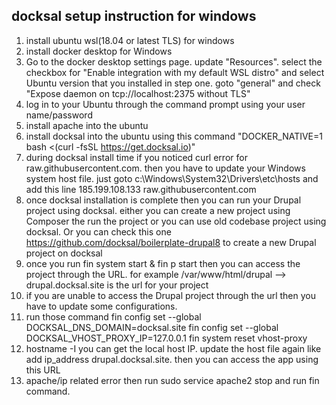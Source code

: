 ## docksal setup instruction for windows
1. install ubuntu wsl(18.04 or latest TLS) for windows
2. install docker desktop for Windows
3. Go to the docker desktop settings page. update "Resources". select the checkbox for "Enable integration with my default WSL distro" and select Ubuntu version that you installed in step one. goto "general" and check "Expose daemon on tcp://localhost:2375 without TLS"
4. log in to your Ubuntu through the command prompt using your user name/password
5. install apache into the ubuntu
6. install docksal into the ubuntu using this command "DOCKER_NATIVE=1 bash <(curl -fsSL https://get.docksal.io)"
7. during docksal install time if you noticed curl error for raw.githubusercontent.com. then you have to update your Windows system host file. just goto c:\Windows\System32\Drivers\etc\hosts and add this line 185.199.108.133 raw.githubusercontent.com
8. once docksal installation is complete then you can run your Drupal project using docksal. either you can create a new project using Composer the run the project or you can use old codebase project using docksal. Or you can check this one https://github.com/docksal/boilerplate-drupal8 to create a new Drupal project on docksal 
9. once you run fin system start & fin p start then you can access the project through the URL. for example /var/www/html/drupal --> drupal.docksal.site is the url for your project
10. if you are unable to access the Drupal project through the url then you have to update some configurations.
11. run those command fin config set --global DOCKSAL_DNS_DOMAIN=docksal.site
fin config set --global DOCKSAL_VHOST_PROXY_IP=127.0.0.1
fin system reset vhost-proxy
12. hostname -I you can get the local host IP. update the host file again like add ip_address drupal.docksal.site. then you can access the app using this URL
13. apache/ip related error then run sudo service apache2 stop and run fin command.
   
